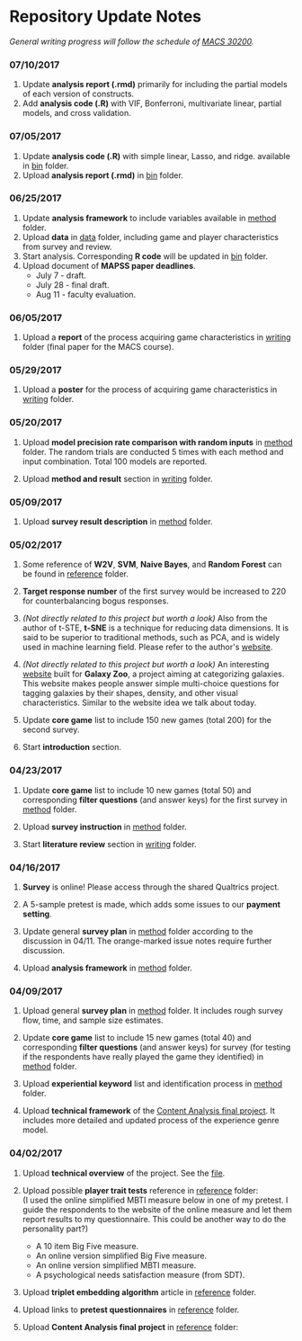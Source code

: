 # Repository Update Notes
_General writing progress will follow the schedule of <a href="https://github.com/UC-MACSS/persp-research" target="_blank">MACS 30200</a>._  

### 07/10/2017
1. Update **analysis report (.rmd)** primarily for including the partial models of each version of constructs.
1. Add **analysis code (.R)** with VIF, Bonferroni, multivariate linear, partial models, and cross validation.


### 07/05/2017
1. Update **analysis code (.R)** with simple linear, Lasso, and ridge. available in [bin](/bin) folder.
1. Upload **analysis report (.rmd)** in [bin](/bin) folder.


### 06/25/2017
1. Update **analysis framework** to include variables available in [method](/method) folder.
1. Upload **data** in [data](/data) folder, including game and player characteristics from survey and review.
1. Start analysis. Corresponding **R code** will be updated in [bin](/bin) folder.
1. Upload document of **MAPSS paper deadlines**.
	* July 7 - draft.
	* July 28 - final draft.
    * Aug 11 - faculty evaluation.


### 06/05/2017
1. Upload a **report** of the process acquiring game characteristics in [writing](/writing) folder (final paper for the MACS course).


### 05/29/2017
1. Upload a **poster** for the process of acquiring game characteristics in [writing](/writing) folder.


### 05/20/2017
1. Upload **model precision rate comparison with random inputs** in [method](/method) folder. The random trials are conducted 5 times with each method and input combination. Total 100 models are reported.

1. Upload **method and result** section in [writing](/writing) folder.


### 05/09/2017
1. Upload **survey result description** in [method](/method) folder.


### 05/02/2017
1. Some reference of **W2V**, **SVM**, **Naive Bayes**, and **Random Forest** can be found in [reference](/reference) folder.

1. **Target response number** of the first survey would be increased to 220 for counterbalancing bogus responses.

1. _(Not directly related to this project but worth a look)_ Also from the author of t-STE, **t-SNE** is a technique for reducing data dimensions. It is said to be superior to traditional methods, such as PCA, and is widely used in machine learning field. Please refer to the author's <a href="https://lvdmaaten.github.io/tsne/" target="_blank">website</a>.

1. _(Not directly related to this project but worth a look)_ An interesting <a href="https://www.galaxyzoo.org/#/" target="_blank">website</a> built for **Galaxy Zoo**, a project aiming at categorizing galaxies. This website makes people answer simple multi-choice questions for tagging galaxies by their shapes, density, and other visual characteristics. Similar to the website idea we talk about today.

1. Update **core game** list to include 150 new games (total 200) for the second survey.

1. Start **introduction** section.


### 04/23/2017
1. Update **core game** list to include 10 new games (total 50) and corresponding **filter questions** (and answer keys) for the first survey in [method](/method) folder.

1. Upload **survey instruction** in [method](/method) folder.

1. Start **literature review** section in [writing](/writing) folder.


### 04/16/2017
1. **Survey** is online! Please access through the shared Qualtrics project.

1. A 5-sample pretest is made, which adds some issues to our **payment setting**.

1. Update general **survey plan** in [method](/method) folder according to the discussion in 04/11. The orange-marked issue notes require further discussion.

1. Upload **analysis framework** in [method](/method) folder.


### 04/09/2017
1. Upload general **survey plan** in [method](/method) folder. It includes rough survey flow, time, and sample size estimates.

1. Update **core game** list to include 15 new games (total 40) and corresponding **filter questions** (and answer keys) for survey (for testing if the respondents have really played the game they identified) in [method](/method) folder.

1. Upload **experiential keyword** list and identification process in [method](/method) folder.

1. Upload **technical framework** of the [Content Analysis final project](/reference/content%20analysis%20final%20project). It includes more detailed and updated process of the experience genre model.


### 04/02/2017
1. Upload **technical overview** of the project. See the [file](/overview.pdf).

1. Upload possible **player trait tests** reference in [reference](/reference) folder:  
(I used the online simplified MBTI measure below in one of my pretest. I guide the respondents to the website of the online measure and let them report results to my questionnaire. This could be another way to do the personality part?)
   * A 10 item Big Five measure.
   * An online version simplified Big Five measure.
   * An online version simplified MBTI measure.
   * A psychological needs satisfaction measure (from SDT).

1. Upload **triplet embedding algorithm** article in [reference](/reference) folder.

1. Upload links to **pretest questionnaires** in [reference](/reference) folder.

1. Upload **Content Analysis final project** in [reference](/reference) folder:
